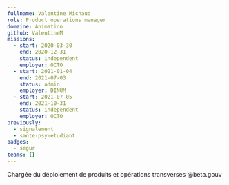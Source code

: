 ```yaml
---
fullname: Valentine Michaud
role: Product operations manager
domaine: Animation
github: ValentineM
missions:
  - start: 2020-03-30
    end: 2020-12-31
    status: independent
    employer: OCTO
  - start: 2021-01-04
    end: 2021-07-03
    status: admin
    employer: DINUM
  - start: 2021-07-05
    end: 2021-10-31
    status: independent
    employer: OCTO
previously:
  - signalement
  - sante-psy-etudiant
badges:
  - segur
teams: []
---
```

Chargée du déploiement de produits et opérations transverses @beta.gouv